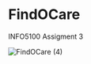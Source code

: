 # FindOCare
INFO5100 Assigment 3

![FindOCare (4)](https://user-images.githubusercontent.com/113447127/199375978-d771aab4-a1f2-41b8-b12e-1ddbd8b9f8e0.png)
